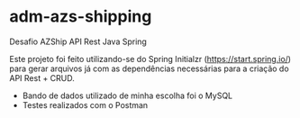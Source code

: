 # adm-azs-shipping
Desafio AZShip API Rest Java Spring

Este projeto foi feito utilizando-se do Spring Initialzr (https://start.spring.io/) para gerar arquivos já com as dependências necessárias para a criação do API Rest + CRUD. 
- Bando de dados utilizado de minha escolha foi o MySQL
- Testes realizados com o Postman
